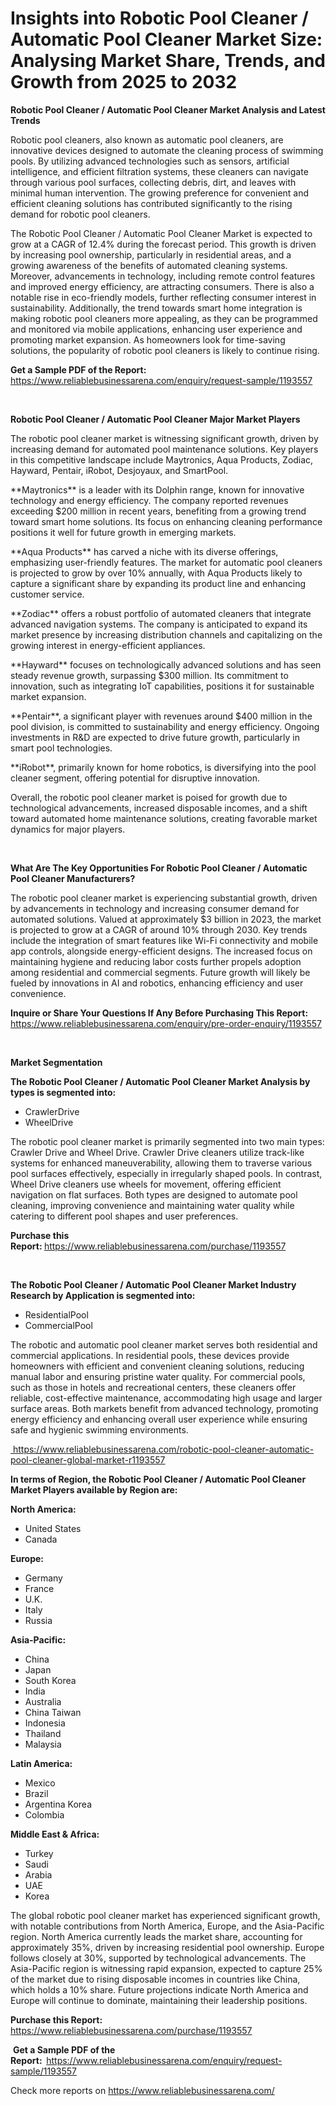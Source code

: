 <p><h1>Insights into Robotic Pool Cleaner / Automatic Pool Cleaner Market Size: Analysing Market Share, Trends, and Growth from 2025 to 2032</h1></p><p><strong>Robotic Pool Cleaner / Automatic Pool Cleaner Market Analysis and Latest Trends</strong></p>
<p><p>Robotic pool cleaners, also known as automatic pool cleaners, are innovative devices designed to automate the cleaning process of swimming pools. By utilizing advanced technologies such as sensors, artificial intelligence, and efficient filtration systems, these cleaners can navigate through various pool surfaces, collecting debris, dirt, and leaves with minimal human intervention. The growing preference for convenient and efficient cleaning solutions has contributed significantly to the rising demand for robotic pool cleaners.</p><p>The Robotic Pool Cleaner / Automatic Pool Cleaner Market is expected to grow at a CAGR of 12.4% during the forecast period. This growth is driven by increasing pool ownership, particularly in residential areas, and a growing awareness of the benefits of automated cleaning systems. Moreover, advancements in technology, including remote control features and improved energy efficiency, are attracting consumers. There is also a notable rise in eco-friendly models, further reflecting consumer interest in sustainability. Additionally, the trend towards smart home integration is making robotic pool cleaners more appealing, as they can be programmed and monitored via mobile applications, enhancing user experience and promoting market expansion. As homeowners look for time-saving solutions, the popularity of robotic pool cleaners is likely to continue rising.</p></p>
<p><strong>Get a Sample PDF of the Report:&nbsp;</strong> <a href="https://www.reliablebusinessarena.com/enquiry/request-sample/1193557?utm_campaign=1420&utm_medium=2&utm_source=Github&utm_content=ia&utm_term=22032025&utm_id=robotic-pool-cleaner-automatic-pool-cleaner">https://www.reliablebusinessarena.com/enquiry/request-sample/1193557</a></p>
<p>&nbsp;</p>
<p><strong>Robotic Pool Cleaner / Automatic Pool Cleaner Major Market Players</strong></p>
<p><p>The robotic pool cleaner market is witnessing significant growth, driven by increasing demand for automated pool maintenance solutions. Key players in this competitive landscape include Maytronics, Aqua Products, Zodiac, Hayward, Pentair, iRobot, Desjoyaux, and SmartPool.</p><p>**Maytronics** is a leader with its Dolphin range, known for innovative technology and energy efficiency. The company reported revenues exceeding $200 million in recent years, benefiting from a growing trend toward smart home solutions. Its focus on enhancing cleaning performance positions it well for future growth in emerging markets.</p><p>**Aqua Products** has carved a niche with its diverse offerings, emphasizing user-friendly features. The market for automatic pool cleaners is projected to grow by over 10% annually, with Aqua Products likely to capture a significant share by expanding its product line and enhancing customer service.</p><p>**Zodiac** offers a robust portfolio of automated cleaners that integrate advanced navigation systems. The company is anticipated to expand its market presence by increasing distribution channels and capitalizing on the growing interest in energy-efficient appliances.</p><p>**Hayward** focuses on technologically advanced solutions and has seen steady revenue growth, surpassing $300 million. Its commitment to innovation, such as integrating IoT capabilities, positions it for sustainable market expansion.</p><p>**Pentair**, a significant player with revenues around $400 million in the pool division, is committed to sustainability and energy efficiency. Ongoing investments in R&D are expected to drive future growth, particularly in smart pool technologies.</p><p>**iRobot**, primarily known for home robotics, is diversifying into the pool cleaner segment, offering potential for disruptive innovation.</p><p>Overall, the robotic pool cleaner market is poised for growth due to technological advancements, increased disposable incomes, and a shift toward automated home maintenance solutions, creating favorable market dynamics for major players.</p></p>
<p>&nbsp;</p>
<p><strong>What Are The Key Opportunities For Robotic Pool Cleaner / Automatic Pool Cleaner Manufacturers?</strong></p>
<p><p>The robotic pool cleaner market is experiencing substantial growth, driven by advancements in technology and increasing consumer demand for automated solutions. Valued at approximately $3 billion in 2023, the market is projected to grow at a CAGR of around 10% through 2030. Key trends include the integration of smart features like Wi-Fi connectivity and mobile app controls, alongside energy-efficient designs. The increased focus on maintaining hygiene and reducing labor costs further propels adoption among residential and commercial segments. Future growth will likely be fueled by innovations in AI and robotics, enhancing efficiency and user convenience.</p></p>
<p><strong>Inquire or Share Your Questions If Any Before Purchasing This Report:</strong> <a href="https://www.reliablebusinessarena.com/enquiry/pre-order-enquiry/1193557?utm_campaign=1420&utm_medium=2&utm_source=Github&utm_content=ia&utm_term=22032025&utm_id=robotic-pool-cleaner-automatic-pool-cleaner">https://www.reliablebusinessarena.com/enquiry/pre-order-enquiry/1193557</a></p>
<p>&nbsp;</p>
<p><strong>Market Segmentation</strong></p>
<p><strong>The Robotic Pool Cleaner / Automatic Pool Cleaner Market Analysis by types is segmented into:</strong></p>
<p><ul><li>CrawlerDrive</li><li>WheelDrive</li></ul></p>
<p><p>The robotic pool cleaner market is primarily segmented into two main types: Crawler Drive and Wheel Drive. Crawler Drive cleaners utilize track-like systems for enhanced maneuverability, allowing them to traverse various pool surfaces effectively, especially in irregularly shaped pools. In contrast, Wheel Drive cleaners use wheels for movement, offering efficient navigation on flat surfaces. Both types are designed to automate pool cleaning, improving convenience and maintaining water quality while catering to different pool shapes and user preferences.</p></p>
<p><strong>Purchase this Report:&nbsp;</strong><a href="https://www.reliablebusinessarena.com/purchase/1193557?utm_campaign=1420&utm_medium=2&utm_source=Github&utm_content=ia&utm_term=22032025&utm_id=robotic-pool-cleaner-automatic-pool-cleaner">https://www.reliablebusinessarena.com/purchase/1193557</a></p>
<p>&nbsp;</p>
<p><strong>The Robotic Pool Cleaner / Automatic Pool Cleaner Market Industry Research by Application is segmented into:</strong></p>
<p><ul><li>ResidentialPool</li><li>CommercialPool</li></ul></p>
<p><p>The robotic and automatic pool cleaner market serves both residential and commercial applications. In residential pools, these devices provide homeowners with efficient and convenient cleaning solutions, reducing manual labor and ensuring pristine water quality. For commercial pools, such as those in hotels and recreational centers, these cleaners offer reliable, cost-effective maintenance, accommodating high usage and larger surface areas. Both markets benefit from advanced technology, promoting energy efficiency and enhancing overall user experience while ensuring safe and hygienic swimming environments.</p></p>
<p><a href="https://www.reliablebusinessarena.com/robotic-pool-cleaner-automatic-pool-cleaner-global-market-r1193557?utm_campaign=1420&utm_medium=2&utm_source=Github&utm_content=ia&utm_term=22032025&utm_id=robotic-pool-cleaner-automatic-pool-cleaner">&nbsp;https://www.reliablebusinessarena.com/robotic-pool-cleaner-automatic-pool-cleaner-global-market-r1193557</a></p>
<p><strong>In terms of Region, the Robotic Pool Cleaner / Automatic Pool Cleaner Market Players available by Region are:</strong></p>
<p>
    <p> <strong> North America: </strong>
        <ul>
            <li>United States</li>
            <li>Canada</li>
        </ul>
        </p> 
    <p> <strong> Europe: </strong>
        <ul>
            <li>Germany</li>
            <li>France</li>
            <li>U.K.</li>
            <li>Italy</li>
            <li>Russia</li>
        </ul>
        </p> 
    <p> <strong> Asia-Pacific: </strong>
        <ul>
            <li>China</li>
            <li>Japan</li>
            <li>South Korea</li>
            <li>India</li>
            <li>Australia</li>
            <li>China Taiwan</li>
            <li>Indonesia</li>
            <li>Thailand</li>
            <li>Malaysia</li>
        </ul>
        </p> 
    <p> <strong> Latin America: </strong>
        <ul>
            <li>Mexico</li>
            <li>Brazil</li>
            <li>Argentina Korea</li>
            <li>Colombia</li>
        </ul>
        </p> 
    <p> <strong> Middle East & Africa: </strong>
        <ul>
            <li>Turkey</li>
            <li>Saudi</li>
            <li>Arabia</li>
            <li>UAE</li>
            <li>Korea</li>
        </ul>
    </p>
    </p>
<p><p>The global robotic pool cleaner market has experienced significant growth, with notable contributions from North America, Europe, and the Asia-Pacific region. North America currently leads the market share, accounting for approximately 35%, driven by increasing residential pool ownership. Europe follows closely at 30%, supported by technological advancements. The Asia-Pacific region is witnessing rapid expansion, expected to capture 25% of the market due to rising disposable incomes in countries like China, which holds a 10% share. Future projections indicate North America and Europe will continue to dominate, maintaining their leadership positions.</p></p>
<p><strong>Purchase this Report: </strong><a href="https://www.reliablebusinessarena.com/purchase/1193557?utm_campaign=1420&utm_medium=2&utm_source=Github&utm_content=ia&utm_term=22032025&utm_id=robotic-pool-cleaner-automatic-pool-cleaner">https://www.reliablebusinessarena.com/purchase/1193557</a></p>
<p>&nbsp;<strong>Get a Sample PDF of the Report:&nbsp;&nbsp;</strong><a href="https://www.reliablebusinessarena.com/enquiry/request-sample/1193557?utm_campaign=1420&utm_medium=2&utm_source=Github&utm_content=ia&utm_term=22032025&utm_id=robotic-pool-cleaner-automatic-pool-cleaner">https://www.reliablebusinessarena.com/enquiry/request-sample/1193557</a></p>
<p><strong></strong></p>
<p>Check more reports on <a href="https://www.reliablebusinessarena.com/?utm_campaign=1420&utm_medium=2&utm_source=Github&utm_content=ia&utm_term=22032025&utm_id=robotic-pool-cleaner-automatic-pool-cleaner">https://www.reliablebusinessarena.com/</a></p>
